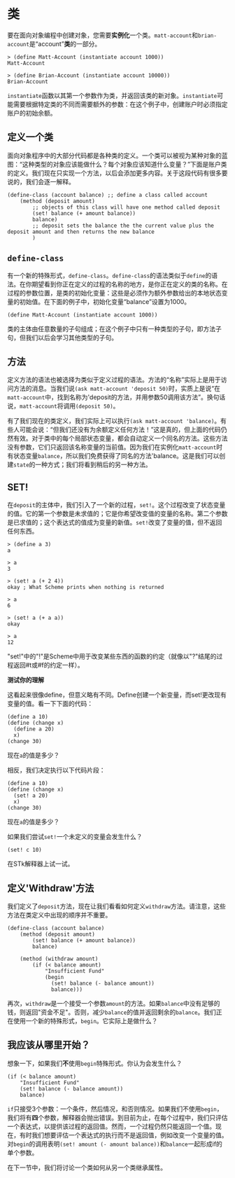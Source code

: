 # 类

要在面向对象编程中创建对象，您需要**实例化**一个类。`matt-account`和`brian-account`是“account”**类**的一部分。

```
> (define Matt-Account (instantiate account 1000))
Matt-Account

> (define Brian-Account (instantiate account 10000))
Brian-Account 
```

`instantiate`函数以其第一个参数作为类，并返回该类的新对象。`instantiate`可能需要根据特定类的不同而需要额外的参数：在这个例子中，创建账户时必须指定账户的初始余额。

## 定义一个类

面向对象程序中的大部分代码都是各种类的定义。一个类可以被视为某种对象的蓝图：“这种类型的对象应该能做什么？每个对象应该知道什么变量？”下面是账户类的定义。我们现在只实现一个方法，以后会添加更多内容。关于这段代码有很多要说的，我们会逐一解释。

```
(define-class (account balance) ;; define a class called account
    (method (deposit amount) 
        ;; objects of this class will have one method called deposit
        (set! balance (+ amount balance))
        balance)
        ;; deposit sets the balance the the current value plus the deposit amount and then returns the new balance
        ) 
```

## `define-class`

有一个新的特殊形式，`define-class`。`define-class`的语法类似于`define`的语法。在你期望看到你正在定义的过程的名称的地方，是你正在定义的类的名称。在过程的参数位置，是类的初始化变量：这些是必须作为额外参数给出的本地状态变量的初始值。在下面的例子中，初始化变量“balance”设置为1000。

```
(define Matt-Account (instantiate account 1000)) 
```

类的主体由任意数量的子句组成；在这个例子中只有一种类型的子句，即方法子句，但我们以后会学习其他类型的子句。

## 方法

定义方法的语法也被选择为类似于定义过程的语法。方法的“名称”实际上是用于访问方法的消息。当我们说`(ask matt-account 'deposit 50)`时，实质上是说“在`matt-account`中，找到名称为'deposit的方法，并用参数50调用该方法”。换句话说，`matt-account`将调用`(deposit 50)`。

有了我们现在的类定义，我们实际上可以执行`(ask matt-account 'balance)`。有些人可能会说：“但我们还没有为余额定义任何方法！”这是真的，但上面的代码仍然有效。对于类中的每个局部状态变量，都会自动定义一个同名的方法。这些方法没有参数，它们只返回该名称变量的当前值。因为我们在实例化`matt-account`时有状态变量`balance`，所以我们免费获得了同名的方法'balance。这是我们可以创建`state`的一种方式；我们将看到稍后的另一种方法。

## SET!

在`deposit`的主体中，我们引入了一个新的过程，`set!`。这个过程改变了状态变量的值。它的第一个参数是未求值的；它是你希望改变值的变量的名称。第二个参数是已求值的；这个表达式的值成为变量的新值。`set!`改变了变量的值，但不返回任何东西。

```
> (define a 3)
a

> a
3

> (set! a (+ 2 4))
okay ; What Scheme prints when nothing is returned

> a
6

> (set! a (+ a a))
okay  

> a  
12 
```

"set!"中的"!"是Scheme中用于改变某些东西的函数的约定（就像以"?"结尾的过程返回#t或#f的约定一样）。

**测试你的理解**

这看起来很像define，但意义略有不同。Define创建一个新变量，而set!更改现有变量的值。看一下下面的代码：

```
(define a 10)
(define (change x)
  (define a 20)
  x)
(change 30)
```

现在`a`的值是多少？

相反，我们决定执行以下代码片段：

```
(define a 10)
(define (change x)
  (set! a 20)
  x)
(change 30)
```

现在`a`的值是多少？

如果我们尝试`set!`一个未定义的变量会发生什么？

```
(set! c 10)
```

在STk解释器上试一试。

## 定义'Withdraw'方法

我们定义了`deposit`方法，现在让我们看看如何定义`withdraw`方法。请注意，这些方法在类定义中出现的顺序并不重要。

```
(define-class (account balance)
    (method (deposit amount)
        (set! balance (+ amount balance))
        balance)  

    (method (withdraw amount)
        (if (< balance amount)
            "Insufficient Fund"
            (begin 
              (set! balance (- balance amount))
              balance))) 
```

再次，`withdraw`是一个接受一个参数`amount`的方法。如果`balance`中没有足够的钱，则返回"资金不足"。否则，减少`balance`的值并返回剩余的`balance`。我们正在使用一个新的特殊形式，`begin`。它实际上是做什么？

## 我应该从哪里开始？

想象一下，如果我们**不**使用`begin`特殊形式。你认为会发生什么？

```
(if (< balance amount)
    "Insufficient Fund"
    (set! balance (- balance amount))
    balance) 
```

`if`只接受3个参数：一个条件，然后情况，和否则情况。如果我们不使用`begin`，我们将有**四**个参数，解释器会抛出错误。到目前为止，在每个过程中，我们只评估一个表达式，以提供该过程的返回值。然而，一个过程仍然只能返回一个值。现在，有时我们想要评估一个表达式的执行而不是返回值，例如改变一个变量的值。对`begin`的调用表明`(set! amount (- amount balance))`和`balance`一起形成if的单个参数。

在下一节中，我们将讨论一个类如何从另一个类继承属性。
